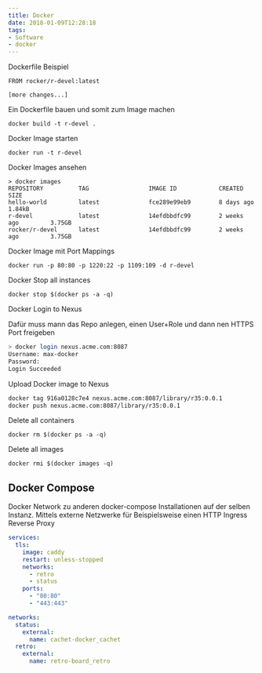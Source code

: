 ```yaml
---
title: Docker
date: 2018-01-09T12:28:18
tags:
- Software
- docker
---
```


Dockerfile Beispiel

``` Docker
FROM rocker/r-devel:latest

[more changes...]
```

Ein Dockerfile bauen und somit zum Image machen

    docker build -t r-devel .

Docker Image starten

    docker run -t r-devel

Docker Images ansehen

```
> docker images
REPOSITORY          TAG                 IMAGE ID            CREATED             SIZE
hello-world         latest              fce289e99eb9        8 days ago          1.84kB
r-devel             latest              14efdbbdfc99        2 weeks ago         3.75GB
rocker/r-devel      latest              14efdbbdfc99        2 weeks ago         3.75GB
```

Docker Image mit Port Mappings

    docker run -p 80:80 -p 1220:22 -p 1109:109 -d r-devel

Docker Stop all instances

    docker stop $(docker ps -a -q)

Docker Login to Nexus

Dafür muss mann das Repo anlegen, einen User+Role und dann nen HTTPS Port
freigeben

``` bash
> docker login nexus.acme.com:8087
Username: max-docker
Password:
Login Succeeded
```

Upload Docker image to Nexus

``` bash
docker tag 916a0128c7e4 nexus.acme.com:8087/library/r35:0.0.1
docker push nexus.acme.com:8087/library/r35:0.0.1
```

Delete all containers

    docker rm $(docker ps -a -q)

Delete all images

    docker rmi $(docker images -q)

## Docker Compose

Docker Network zu anderen docker-compose Installationen auf der selben
Instanz. Mittels externe Netzwerke für Beispielsweise einen HTTP Ingress
Reverse Proxy

``` yaml
services:
  tls:
    image: caddy
    restart: unless-stopped
    networks:
      - retro
      - status
    ports:
      - "80:80"
      - "443:443"

networks:
  status:
    external:
      name: cachet-docker_cachet
  retro:
    external:
      name: retro-board_retro
```
